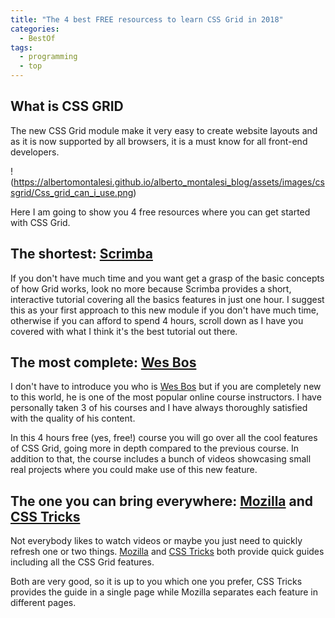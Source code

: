 ```yaml
---
title: "The 4 best FREE resourcess to learn CSS Grid in 2018"
categories:
  - BestOf
tags:
  - programming
  - top
---
```



## What is CSS GRID

The new CSS Grid module make it very easy to create website layouts and as it is now supported by all browsers, it is a must know for all front-end developers.

!(https://albertomontalesi.github.io/alberto_montalesi_blog/assets/images/cssgrid/Css_grid_can_i_use.png)


Here I am going to show you 4 free resources where you can get started with CSS Grid.


## The shortest:  [Scrimba](https://scrimba.com/g/gR8PTE)

If you don't have much time and you want get a grasp of  the basic concepts of how Grid works, look no more because Scrimba provides a short, interactive tutorial covering all the basics features in just one hour.
I suggest this as your first approach to this new module if you don't have much time, otherwise if you can afford to spend 4 hours, scroll down as I have you covered with what I think it's the best tutorial out there.


## The most complete: [Wes Bos](https://cssgrid.io/)

I don't have to introduce you who is [Wes Bos](http://wesbos.com/) but if you are completely new to this world, he is one of the most popular online course instructors.
I have personally taken 3 of his courses and I have always thoroughly satisfied with the quality of his content.

In this 4 hours free (yes, free!) course you will go over all the cool features of CSS Grid, going more in depth compared to the previous course.
In addition to that, the course includes a bunch of videos showcasing small real projects where you could make use of this new feature.

## The one you can bring everywhere: [Mozilla](https://developer.mozilla.org/en-US/docs/Web/CSS/CSS_Grid_Layout) and [CSS Tricks](https://css-tricks.com/snippets/css/complete-guide-grid/)

Not everybody likes to watch videos or maybe you just need to quickly refresh one or two things.
[Mozilla](https://developer.mozilla.org/en-US/docs/Web/CSS/CSS_Grid_Layout) and [CSS Tricks](https://css-tricks.com/snippets/css/complete-guide-grid/)
 both provide quick guides including all the CSS Grid features.

Both are very good, so it is up to you which one you prefer, CSS Tricks provides the guide in a single page while Mozilla separates each feature in different pages.




